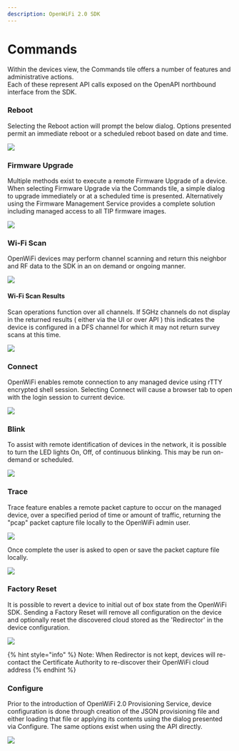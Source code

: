 ```yaml
---
description: OpenWiFi 2.0 SDK
---
```


# Commands

Within the devices view, the Commands tile offers a number of features and administrative actions.   
Each of these represent API calls exposed on the OpenAPI northbound interface from the SDK. 

### Reboot

Selecting the Reboot action will prompt the below dialog. Options presented permit an immediate reboot or a scheduled reboot based on date and time. 

![](../../.gitbook/assets/screen-shot-2021-07-29-at-2.25.03-pm.png)

### Firmware Upgrade

Multiple methods exist to execute a remote Firmware Upgrade of a device. When selecting Firmware Upgrade via the Commands tile, a simple dialog to upgrade immediately or at a scheduled time is presented. Alternatively using the Firmware Management Service provides a complete solution including managed access to all TIP firmware images. 

![](../../.gitbook/assets/screen-shot-2021-07-29-at-2.28.44-pm.png)

### Wi-Fi Scan

OpenWiFi devices may perform channel scanning and return this neighbor and RF data to the SDK in an on demand or ongoing manner. 



![](../../.gitbook/assets/screen-shot-2021-07-29-at-2.31.03-pm.png)

#### Wi-Fi Scan Results

Scan operations function over all channels. If 5GHz channels do not display in the returned results \( either via the UI or over API \) this indicates the device is configured in a DFS channel for which it may not return survey scans at this time. 

![](../../.gitbook/assets/screen-shot-2021-07-29-at-2.33.58-pm.png)

### Connect

OpenWiFi enables remote connection to any managed device using rTTY encrypted shell session. Selecting Connect will cause a browser tab to open with the login session to current device.

![](../../.gitbook/assets/screen-shot-2021-07-29-at-2.35.48-pm.png)

### Blink

To assist with remote identification of devices in the network, it is possible to turn the LED lights On, Off, of continuous blinking. This may be run on-demand or scheduled. 

![](../../.gitbook/assets/screen-shot-2021-07-29-at-2.37.30-pm.png)

### Trace

Trace feature enables a remote packet capture to occur on the managed device, over a specified period of time or amount of traffic, returning the "pcap" packet capture file locally to the OpenWiFi admin user. 

![](../../.gitbook/assets/screen-shot-2021-07-29-at-2.39.24-pm.png)

Once complete the user is asked to open or save the packet capture file locally.

![](../../.gitbook/assets/image%20%2838%29.png)

### Factory Reset

It is possible to revert a device to initial out of box state from the OpenWiFi SDK. Sending a Factory Reset will remove all configuration on the device and optionally reset the discovered cloud stored as the 'Redirector' in the device configuration. 

![](../../.gitbook/assets/screen-shot-2021-07-29-at-2.46.29-pm.png)

{% hint style="info" %}
Note: When Redirector is not kept, devices will re-contact the Certificate Authority to re-discover their OpenWiFi cloud address
{% endhint %}

### Configure

Prior to the introduction of OpenWiFi 2.0 Provisioning Service, device configuration is done through creation of the JSON provisioning file and either loading that file or applying its contents using the dialog presented via Configure. The same options exist when using the API directly. 

![](../../.gitbook/assets/screen-shot-2021-07-29-at-2.48.31-pm.png)



